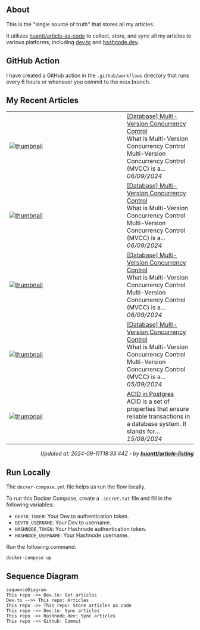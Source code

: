 ## About
This is the "single source of truth" that stores all my articles.

It utilizes [huantt/article-as-code](https://github.com/huantt/article-as-code) to collect, store, and sync all my articles to various platforms, including [dev.to](https://dev.to) and [hashnode.dev](https://hashnode.dev).

## GitHub Action
I have created a GitHub action in the `.github/workflows` directory that runs every 6 hours or whenever you commit to the `main` branch.

## My Recent Articles

<table>
        <tr>
            <td width="300px">
                <a href="https://dev.to/jacktt/database-multi-version-concurrency-control-47hk">
                    <img src="https://dynamic-thumbnail-dev-to.vercel.app/article/1989262/thumbnail?t=2024-09-11%2018%3a33%3a44.092771224%20%2b0000%20UTC%20m%3d%2b0.102584465" alt="thumbnail">
                </a>
            </td>
            <td>
                <a href="https://dev.to/jacktt/database-multi-version-concurrency-control-47hk">[Database] Multi-Version Concurrency Control</a>
                <div>What is Multi-Version Concurrency Control   Multi-Version Concurrency Control (MVCC) is a...</div>
                <div><i>06/09/2024</i></div>
            </td>
        </tr>
        <tr>
            <td width="300px">
                <a href="https://dev.to/jacktt/database-multi-version-concurrency-control-ke1">
                    <img src="https://dynamic-thumbnail-dev-to.vercel.app/article/1988900/thumbnail?t=2024-09-11%2018%3a33%3a44.092771224%20%2b0000%20UTC%20m%3d%2b0.102584465" alt="thumbnail">
                </a>
            </td>
            <td>
                <a href="https://dev.to/jacktt/database-multi-version-concurrency-control-ke1">[Database] Multi-Version Concurrency Control</a>
                <div>What is Multi-Version Concurrency Control   Multi-Version Concurrency Control (MVCC) is a...</div>
                <div><i>06/09/2024</i></div>
            </td>
        </tr>
        <tr>
            <td width="300px">
                <a href="https://dev.to/jacktt/database-multi-version-concurrency-control-l9j">
                    <img src="https://dynamic-thumbnail-dev-to.vercel.app/article/1988687/thumbnail?t=2024-09-11%2018%3a33%3a44.092771224%20%2b0000%20UTC%20m%3d%2b0.102584465" alt="thumbnail">
                </a>
            </td>
            <td>
                <a href="https://dev.to/jacktt/database-multi-version-concurrency-control-l9j">[Database] Multi-Version Concurrency Control</a>
                <div>What is Multi-Version Concurrency Control   Multi-Version Concurrency Control (MVCC) is a...</div>
                <div><i>06/09/2024</i></div>
            </td>
        </tr>
        <tr>
            <td width="300px">
                <a href="https://dev.to/jacktt/database-multi-version-concurrency-control-1fi8">
                    <img src="https://dynamic-thumbnail-dev-to.vercel.app/article/1988415/thumbnail?t=2024-09-11%2018%3a33%3a44.092771224%20%2b0000%20UTC%20m%3d%2b0.102584465" alt="thumbnail">
                </a>
            </td>
            <td>
                <a href="https://dev.to/jacktt/database-multi-version-concurrency-control-1fi8">[Database] Multi-Version Concurrency Control</a>
                <div>What is Multi-Version Concurrency Control   Multi-Version Concurrency Control (MVCC) is a...</div>
                <div><i>05/09/2024</i></div>
            </td>
        </tr>
        <tr>
            <td width="300px">
                <a href="https://dev.to/jacktt/acid-in-postgres-6h8">
                    <img src="https://dynamic-thumbnail-dev-to.vercel.app/article/1960352/thumbnail?t=2024-09-11%2018%3a33%3a44.092771224%20%2b0000%20UTC%20m%3d%2b0.102584465" alt="thumbnail">
                </a>
            </td>
            <td>
                <a href="https://dev.to/jacktt/acid-in-postgres-6h8">ACID in Postgres</a>
                <div>ACID is a set of properties that ensure reliable transactions in a database system. It stands for...</div>
                <div><i>15/08/2024</i></div>
            </td>
        </tr>
</table>

<div align="right">

*Updated at: 2024-09-11T18:33:44Z - by **[huantt/article-listing](https://github.com/huantt/article-listing)***

</div>


## Run Locally
The `docker-compose.yml` file helps us run the flow locally.

To run this Docker Compose, create a `.secret.txt` file and fill in the following variables:
- `DEVTO_TOKEN`: Your Dev.to authentication token.
- `DEVTO_USERNAME`: Your Dev.to username.
- `HASHNODE_TOKEN`: Your Hashnode authentication token.
- `HASHNODE_USERNAME`: Your Hashnode username.

Run the following command:
```shell
docker-compose up
```

## Sequence Diagram
```mermaid
sequenceDiagram
This repo ->> Dev.to: Get articles
Dev.to -->> This repo: Articles
This repo ->> This repo: Store articles as code
This repo ->> Dev.to: Sync articles
This repo ->> Hashnode.dev: Sync articles
This repo ->> Github: Commit
```